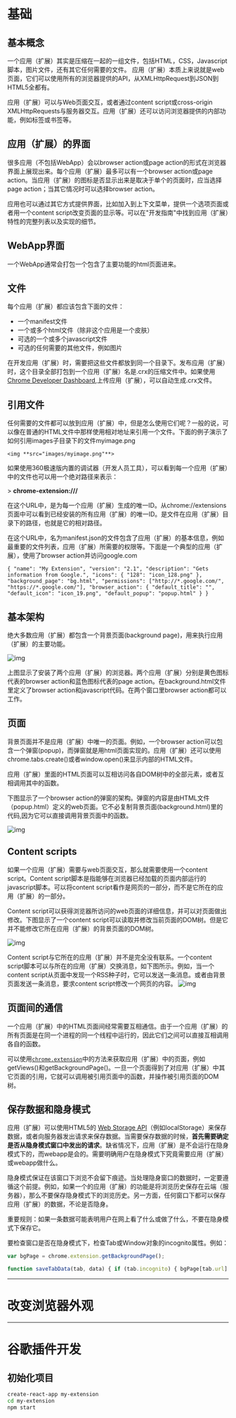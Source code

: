 

# 基础

## 基本概念

一个应用（扩展）其实是压缩在一起的一组文件，包括HTML，CSS，Javascript脚本，图片文件，还有其它任何需要的文件。 应用（扩展）本质上来说就是web页面，它们可以使用所有的浏览器提供的API，从XMLHttpRequest到JSON到HTML5全都有。

应用（扩展）可以与Web页面交互，或者通过content script或cross-origin XMLHttpRequests与服务器交互。应用（扩展）还可以访问浏览器提供的内部功能，例如标签或书签等。

## 应用（扩展）的界面

很多应用（不包括WebApp）会以browser action或page action的形式在浏览器界面上展现出来。每个应用（扩展）最多可以有一个browser action或page action。当应用（扩展）的图标是否显示出来是取决于单个的页面时，应当选择page action；当其它情况时可以选择browser action。

应用也可以通过其它方式提供界面，比如加入到上下文菜单，提供一个选项页面或者用一个content script改变页面的显示等。可以在"开发指南"中找到应用（扩展）特性的完整列表以及实现的细节。

## WebApp界面

一个WebApp通常会打包一个包含了主要功能的html页面进来。

## 文件

每个应用（扩展）都应该包含下面的文件：

- 一个manifest文件
- 一个或多个html文件（除非这个应用是一个皮肤）
- 可选的一个或多个javascript文件
- 可选的任何需要的其他文件，例如图片

在开发应用（扩展）时，需要把这些文件都放到同一个目录下。发布应用（扩展）时，这个目录全部打包到一个应用（扩展）名是.crx的压缩文件中。如果使用[Chrome Developer Dashboard](https://chrome.google.com/webstore/developer/dashboard),上传应用（扩展），可以自动生成.crx文件。

## 引用文件

任何需要的文件都可以放到应用（扩展）中，但是怎么使用它们呢？一般的说，可以像在普通的HTML文件中那样使用相对地址来引用一个文件。下面的例子演示了如何引用images子目录下的文件myimage.png

```
<img **src="images/myimage.png"**>
```

如果使用360极速版内置的调试器（开发人员工具），可以看到每一个应用（扩展）中的文件也可以用一个绝对路径来表示：

\> **chrome-extension://***<extensionID>***/***<pathToFile>*

在这个URL中，<extensionid>是为每一个应用（扩展）生成的唯一ID。从chrome://extensions页面中可以看到已经安装的所有应用（扩展）的唯一ID。<pathtofile>是文件在应用（扩展）目录下的路径，也就是它的相对路径。</pathtofile></extensionid>

在这个URL中，<extensionid>名为manifest.json的文件包含了应用（扩展）的基本信息，例如最重要的文件列表，应用（扩展）所需要的权限等。下面是一个典型的应用（扩展），使用了browser action并访问google.com </extensionid>

```
{ "name": "My Extension", "version": "2.1", "description": "Gets information from Google.", "icons": { "128": "icon_128.png" }, "background_page": "bg.html", "permissions": ["http://*.google.com/", "https://*.google.com/"], "browser_action": { "default_title": "", "default_icon": "icon_19.png", "default_popup": "popup.html" } }
```

## 基本架构

绝大多数应用（扩展）都包含一个背景页面(background page)，用来执行应用（扩展）的主要功能。

 ![img](https://wizardforcel.gitbooks.io/chrome-doc/content/img/background.gif)

上图显示了安装了两个应用（扩展）的浏览器。两个应用（扩展）分别是黄色图标代表的browser action和蓝色图标代表的page action。在background.html文件里定义了browser action和javascript代码。在两个窗口里browser action都可以工作。

## 页面

背景页面并不是应用（扩展）中唯一的页面。例如，一个browser action可以包含一个弹窗(popup)，而弹窗就是用html页面实现的。应用（扩展）还可以使用chrome.tabs.create()或者window.open()来显示内部的HTML文件。

应用（扩展）里面的HTML页面可以互相访问各自DOM树中的全部元素，或者互相调用其中的函数。

下图显示了一个browser action的弹窗的架构。弹窗的内容是由HTML文件（popup.html）定义的web页面。它不必复制背景页面(background.html)里的代码,因为它可以直接调用背景页面中的函数。

 ![img](https://wizardforcel.gitbooks.io/chrome-doc/content/img/popup.gif)

## Content scripts

如果一个应用（扩展）需要与web页面交互，那么就需要使用一个content script。Content script脚本是指能够在浏览器已经加载的页面内部运行的javascript脚本。可以将content script看作是网页的一部分，而不是它所在的应用（扩展）的一部分。

Content script可以获得浏览器所访问的web页面的详细信息，并可以对页面做出修改。下图显示了一个content script可以读取并修改当前页面的DOM树。但是它并不能修改它所在应用（扩展）的背景页面的DOM树。

 ![img](https://wizardforcel.gitbooks.io/chrome-doc/content/img/content.gif)

Content script与它所在的应用（扩展）并不是完全没有联系。一个content script脚本可以与所在的应用（扩展）交换消息，如下图所示。例如，当一个content script从页面中发现一个RSS种子时，它可以发送一条消息。或者由背景页面发送一条消息，要求content script修改一个网页的内容。 ![img](https://wizardforcel.gitbooks.io/chrome-doc/content/img/content1.gif)

## 页面间的通信

一个应用（扩展）中的HTML页面间经常需要互相通信。由于一个应用（扩展）的所有页面是在同一个进程的同一个线程中运行的，因此它们之间可以直接互相调用各自的函数。

可以使用[`chrome.extension`](https://wizardforcel.gitbooks.io/chrome-doc/content/extension.html)中的方法来获取应用（扩展）中的页面，例如getViews()和getBackgroundPage()。一旦一个页面得到了对应用（扩展）中其它页面的引用，它就可以调用被引用页面中的函数，并操作被引用页面的DOM树。

## 保存数据和隐身模式

应用（扩展）可以使用HTML5的 [Web Storage API](http://dev.w3.org/html5/webstorage/)（例如localStorage）来保存数据，或者向服务器发出请求来保存数据。当需要保存数据的时候，**首先需要确定是否从隐身模式窗口中发出的请求**。缺省情况下，应用（扩展）是不会运行在隐身模式下的，而webapp是会的。需要明确用户在隐身模式下究竟需要应用（扩展）或webapp做什么。

隐身模式保证在该窗口下浏览不会留下痕迹。当处理隐身窗口的数据时，一定要遵循这个前提。例如，如果一个的应用（扩展）的功能是将浏览历史保存在云端（服务器），那么不要保存隐身模式下的浏览历史。另一方面，任何窗口下都可以保存应用（扩展）的数据，不论是否隐身。

重要规则：如果一条数据可能表明用户在网上看了什么或做了什么，不要在隐身模式下保存它。

要检查窗口是否在隐身模式下，检查Tab或Window对象的incognito属性。例如：

```js
var bgPage = chrome.extension.getBackgroundPage();

function saveTabData(tab, data) { if (tab.incognito) { bgPage[tab.url] = data; // Persist data ONLY in memory } else { localStorage[tab.url] = data; // OK to store data }
```



----

# 改变浏览器外观









----





# 谷歌插件开发



## 初始化项目

```bash
create-react-app my-extension
cd my-extension
npm start
```

